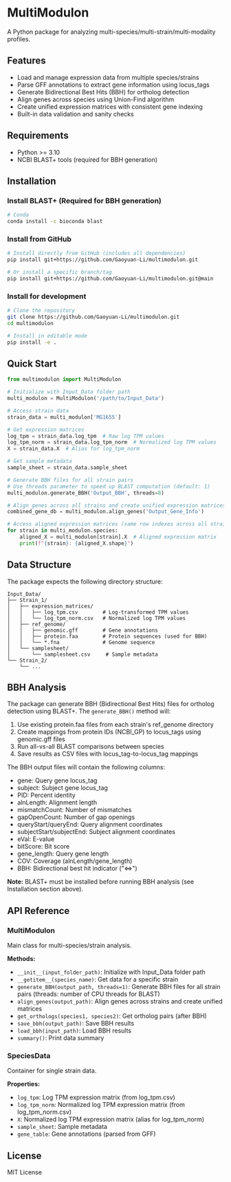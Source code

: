 # MultiModulon

A Python package for analyzing multi-species/multi-strain/multi-modality profiles.

## Features

- Load and manage expression data from multiple species/strains
- Parse GFF annotations to extract gene information using locus_tags
- Generate Bidirectional Best Hits (BBH) for ortholog detection
- Align genes across species using Union-Find algorithm
- Create unified expression matrices with consistent gene indexing
- Built-in data validation and sanity checks

## Requirements

- Python >= 3.10
- NCBI BLAST+ tools (required for BBH generation)

## Installation

### Install BLAST+ (Required for BBH generation)

```bash
# Conda
conda install -c bioconda blast
```

### Install from GitHub

```bash
# Install directly from GitHub (includes all dependencies)
pip install git+https://github.com/Gaoyuan-Li/multimodulon.git

# Or install a specific branch/tag
pip install git+https://github.com/Gaoyuan-Li/multimodulon.git@main
```

### Install for development

```bash
# Clone the repository
git clone https://github.com/Gaoyuan-Li/multimodulon.git
cd multimodulon

# Install in editable mode
pip install -e .
```

## Quick Start

```python
from multimodulon import MultiModulon

# Initialize with Input_Data folder path
multi_modulon = MultiModulon('/path/to/Input_Data')

# Access strain data
strain_data = multi_modulon['MG1655']

# Get expression matrices
log_tpm = strain_data.log_tpm  # Raw log TPM values
log_tpm_norm = strain_data.log_tpm_norm  # Normalized log TPM values
X = strain_data.X  # Alias for log_tpm_norm

# Get sample metadata
sample_sheet = strain_data.sample_sheet

# Generate BBH files for all strain pairs
# Use threads parameter to speed up BLAST computation (default: 1)
multi_modulon.generate_BBH('Output_BBH', threads=8)

# Align genes across all strains and create unified expression matrices
combined_gene_db = multi_modulon.align_genes('Output_Gene_Info')

# Access aligned expression matrices (same row indexes across all strains)
for strain in multi_modulon.species:
    aligned_X = multi_modulon[strain].X  # Aligned expression matrix
    print(f"{strain}: {aligned_X.shape}")
```

## Data Structure

The package expects the following directory structure:

```
Input_Data/
├── Strain_1/
│   ├── expression_matrices/
│   │   ├── log_tpm.csv        # Log-transformed TPM values
│   │   └── log_tpm_norm.csv   # Normalized log TPM values
│   ├── ref_genome/
│   │   ├── genomic.gff        # Gene annotations
│   │   ├── protein.faa        # Protein sequences (used for BBH)
│   │   └── *.fna              # Genome sequence
│   └── samplesheet/
│       └── samplesheet.csv     # Sample metadata
└── Strain_2/
    └── ...
```

## BBH Analysis

The package can generate BBH (Bidirectional Best Hits) files for ortholog detection using BLAST+. The `generate_BBH()` method will:

1. Use existing protein.faa files from each strain's ref_genome directory
2. Create mappings from protein IDs (NCBI_GP) to locus_tags using genomic.gff files
3. Run all-vs-all BLAST comparisons between species
4. Save results as CSV files with locus_tag-to-locus_tag mappings

The BBH output files will contain the following columns:
- gene: Query gene locus_tag
- subject: Subject gene locus_tag
- PID: Percent identity
- alnLength: Alignment length
- mismatchCount: Number of mismatches
- gapOpenCount: Number of gap openings
- queryStart/queryEnd: Query alignment coordinates
- subjectStart/subjectEnd: Subject alignment coordinates
- eVal: E-value
- bitScore: Bit score
- gene_length: Query gene length
- COV: Coverage (alnLength/gene_length)
- BBH: Bidirectional best hit indicator ("<=>")

**Note:** BLAST+ must be installed before running BBH analysis (see Installation section above).

## API Reference

### MultiModulon

Main class for multi-species/strain analysis.

**Methods:**
- `__init__(input_folder_path)`: Initialize with Input_Data folder path
- `__getitem__(species_name)`: Get data for a specific strain
- `generate_BBH(output_path, threads=1)`: Generate BBH files for all strain pairs (threads: number of CPU threads for BLAST)
- `align_genes(output_path)`: Align genes across strains and create unified matrices
- `get_orthologs(species1, species2)`: Get ortholog pairs (after BBH)
- `save_bbh(output_path)`: Save BBH results
- `load_bbh(input_path)`: Load BBH results
- `summary()`: Print data summary

### SpeciesData

Container for single strain data.

**Properties:**
- `log_tpm`: Log TPM expression matrix (from log_tpm.csv)
- `log_tpm_norm`: Normalized log TPM expression matrix (from log_tpm_norm.csv)
- `X`: Normalized log TPM expression matrix (alias for log_tpm_norm)
- `sample_sheet`: Sample metadata
- `gene_table`: Gene annotations (parsed from GFF)

## License

MIT License